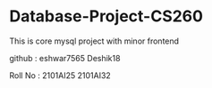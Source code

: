 # Database-Project-CS260
This is core mysql project with minor frontend 


github : eshwar7565 Deshik18


Roll No : 2101AI25 2101AI32
